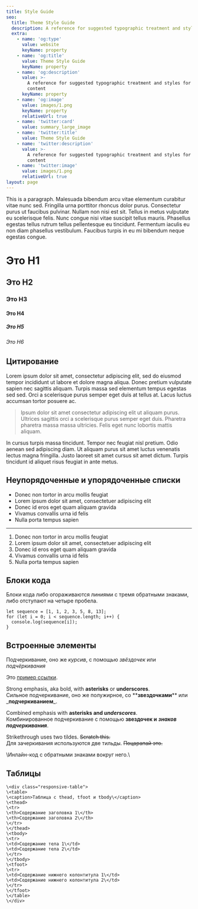 ```yaml
---
title: Style Guide
seo:
  title: Theme Style Guide
  description: A reference for suggested typographic treatment and styles for your content
  extra:
    - name: 'og:type'
      value: website
      keyName: property
    - name: 'og:title'
      value: Theme Style Guide
      keyName: property
    - name: 'og:description'
      value: >-
        A reference for suggested typographic treatment and styles for your
        content
      keyName: property
    - name: 'og:image'
      value: images/1.png
      keyName: property
      relativeUrl: true
    - name: 'twitter:card'
      value: summary_large_image
    - name: 'twitter:title'
      value: Theme Style Guide
    - name: 'twitter:description'
      value: >-
        A reference for suggested typographic treatment and styles for your
        content
    - name: 'twitter:image'
      value: images/1.png
      relativeUrl: true
layout: page
---
```

This is a paragraph. Malesuada bibendum arcu vitae elementum curabitur vitae nunc sed. Fringilla urna porttitor rhoncus dolor purus. Consectetur purus ut faucibus pulvinar. Nullam non nisi est sit. Tellus in metus vulputate eu scelerisque felis. Nunc congue nisi vitae suscipit tellus mauris. Phasellus egestas tellus rutrum tellus pellentesque eu tincidunt. Fermentum iaculis eu non diam phasellus vestibulum. Faucibus turpis in eu mi bibendum neque egestas congue.

# Это H1

## Это H2

### Это H3

#### Это H4

##### Это H5

###### Это H6

## Цитирование

Lorem ipsum dolor sit amet, consectetur adipiscing elit, sed do eiusmod tempor incididunt ut labore et dolore magna aliqua. Donec pretium vulputate sapien nec sagittis aliquam. Turpis massa sed elementum tempus egestas sed sed. Orci a scelerisque purus semper eget duis at tellus at. Lacus luctus accumsan tortor posuere ac.

> Ipsum dolor sit amet consectetur adipiscing elit ut aliquam purus. Ultrices sagittis orci a scelerisque purus semper eget duis. Pharetra pharetra massa massa ultricies. Felis eget nunc lobortis mattis aliquam.

In cursus turpis massa tincidunt. Tempor nec feugiat nisl pretium. Odio aenean sed adipiscing diam. Ut aliquam purus sit amet luctus venenatis lectus magna fringilla. Justo laoreet sit amet cursus sit amet dictum. Turpis tincidunt id aliquet risus feugiat in ante metus.

## Неупорядоченные и упорядоченные списки

*   Donec non tortor in arcu mollis feugiat
*   Lorem ipsum dolor sit amet, consectetuer adipiscing elit
*   Donec id eros eget quam aliquam gravida
*   Vivamus convallis urna id felis
*   Nulla porta tempus sapien

***

1.  Donec non tortor in arcu mollis feugiat
2.  Lorem ipsum dolor sit amet, consectetuer adipiscing elit
3.  Donec id eros eget quam aliquam gravida
4.  Vivamus convallis urna id felis
5.  Nulla porta tempus sapien

## Блоки кода

Блоки кода либо огораживаются линиями с тремя обратными знаками, либо отступают на четыре пробела.

    let sequence = [1, 1, 2, 3, 5, 8, 13];
    for (let i = 0; i < sequence.length; i++) {
      console.log(sequence[i]);
    }

## Встроенные элементы

Подчеркивание, оно же *курсив*, с помощью *звёздочек*   или *подчёркивания*

Это [пример ссылки](http://example.com).

Strong emphasis, aka bold, with **asterisks** or **underscores**.\
Сильное подчеркивание, оно же полужирное, со \*\***звездочками**\*\* или \_**подчеркиванием**\_.

Combined emphasis with **asterisks and *underscores***.\
Комбинированное подчеркивание с помощью **звездочек и** ***знаков подчеркивания***.

Strikethrough uses two tildes. ~~Scratch this.~~\
Для зачеркивания используются две тильды. ~~Поцарапай это.~~

\Инлайн-код с обратными знаками вокруг него.\\

## Таблицы

    \<div class="responsive-table">
    \<table>
    \<caption>Таблица с thead, tfoot и tbody\</caption>
    \<thead>
    \<tr>
    \<th>Содержание заголовка 1\</th>
    \<th>Содержание заголовка 2\</th>
    \</tr>
    \</thead>
    \<tbody>
    \<tr>
    \<td>Содержание тела 1\</td>
    \<td>Содержание тела 2\</td>
    \</tr>
    \</tbody>
    \<tfoot>
    \<tr>
    \<td>Содержание нижнего колонтитула 1\</td>
    \<td>Содержание нижнего колонтитула 2\</td>
    \</tr>
    \</tfoot>
    \</table>
    \</div>

```




```
